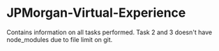 # JPMorgan-Virtual-Experience
Contains information on all tasks performed.
Task 2 and 3 doesn't have node_modules due to file limit on git.
